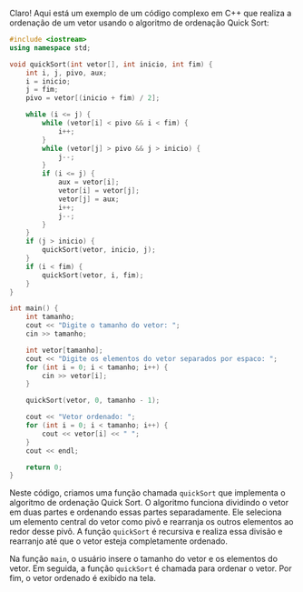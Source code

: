 Claro! Aqui está um exemplo de um código complexo em C++ que realiza a ordenação de um vetor usando o algoritmo de ordenação Quick Sort:

```cpp
#include <iostream>
using namespace std;

void quickSort(int vetor[], int inicio, int fim) {
    int i, j, pivo, aux;
    i = inicio;
    j = fim;
    pivo = vetor[(inicio + fim) / 2];

    while (i <= j) {
        while (vetor[i] < pivo && i < fim) {
            i++;
        }
        while (vetor[j] > pivo && j > inicio) {
            j--;
        }
        if (i <= j) {
            aux = vetor[i];
            vetor[i] = vetor[j];
            vetor[j] = aux;
            i++;
            j--;
        }
    }
    if (j > inicio) {
        quickSort(vetor, inicio, j);
    }
    if (i < fim) {
        quickSort(vetor, i, fim);
    }
}

int main() {
    int tamanho;
    cout << "Digite o tamanho do vetor: ";
    cin >> tamanho;

    int vetor[tamanho];
    cout << "Digite os elementos do vetor separados por espaco: ";
    for (int i = 0; i < tamanho; i++) {
        cin >> vetor[i];
    }

    quickSort(vetor, 0, tamanho - 1);

    cout << "Vetor ordenado: ";
    for (int i = 0; i < tamanho; i++) {
        cout << vetor[i] << " ";
    }
    cout << endl;

    return 0;
}
```

Neste código, criamos uma função chamada `quickSort` que implementa o algoritmo de ordenação Quick Sort. O algoritmo funciona dividindo o vetor em duas partes e ordenando essas partes separadamente. Ele seleciona um elemento central do vetor como pivô e rearranja os outros elementos ao redor desse pivô. A função `quickSort` é recursiva e realiza essa divisão e rearranjo até que o vetor esteja completamente ordenado.

Na função `main`, o usuário insere o tamanho do vetor e os elementos do vetor. Em seguida, a função `quickSort` é chamada para ordenar o vetor. Por fim, o vetor ordenado é exibido na tela.